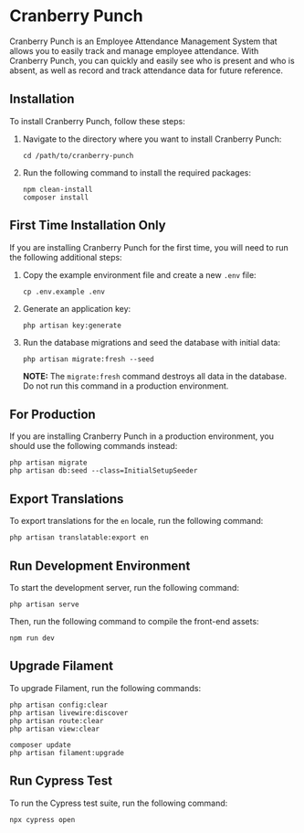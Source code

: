 # Cranberry Punch

Cranberry Punch is an Employee Attendance Management System that allows you to easily track and manage employee attendance. With Cranberry Punch, you can quickly and easily see who is present and who is absent, as well as record and track attendance data for future reference.

## Installation

To install Cranberry Punch, follow these steps:

1. Navigate to the directory where you want to install Cranberry Punch:

    ```
    cd /path/to/cranberry-punch
    ```

2. Run the following command to install the required packages:

    ```
    npm clean-install
    composer install
    ```

## First Time Installation Only

If you are installing Cranberry Punch for the first time, you will need to run the following additional steps:

1. Copy the example environment file and create a new `.env` file:

    ```
    cp .env.example .env
    ```

2. Generate an application key:

    ```
    php artisan key:generate
    ```

3. Run the database migrations and seed the database with initial data:

    ```
    php artisan migrate:fresh --seed
    ```

    **NOTE:** The `migrate:fresh` command destroys all data in the database. Do not run this command in a production environment.

## For Production

If you are installing Cranberry Punch in a production environment, you should use the following commands instead:

```
php artisan migrate
php artisan db:seed --class=InitialSetupSeeder
```

## Export Translations

To export translations for the `en` locale, run the following command:

```
php artisan translatable:export en
```

## Run Development Environment

To start the development server, run the following command:

```
php artisan serve
```

Then, run the following command to compile the front-end assets:

```
npm run dev
```

## Upgrade Filament

To upgrade Filament, run the following commands:

```
php artisan config:clear
php artisan livewire:discover
php artisan route:clear
php artisan view:clear
```

```
composer update
php artisan filament:upgrade
```

## Run Cypress Test

To run the Cypress test suite, run the following command:

```
npx cypress open
```
